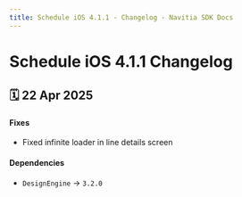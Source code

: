 ```yaml
---
title: Schedule iOS 4.1.1 - Changelog - Navitia SDK Docs
---
```


# Schedule iOS 4.1.1 Changelog

<h2>🗓 22 Apr 2025</h2>

#### Fixes
- Fixed infinite loader in line details screen

#### Dependencies
- `DesignEngine` -> `3.2.0`
